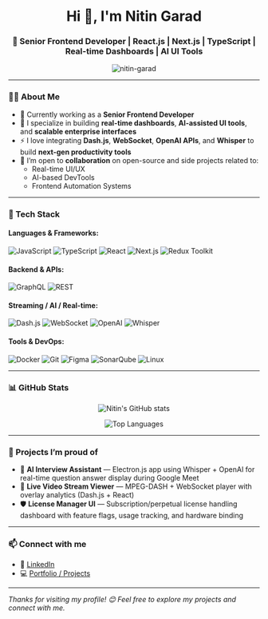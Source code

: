 <h1 align="center">Hi 👋, I'm Nitin Garad</h1>
<h3 align="center">🚀 Senior Frontend Developer | React.js | Next.js | TypeScript | Real-time Dashboards | AI UI Tools</h3>

<p align="center">
  <img src="https://komarev.com/ghpvc/?username=nitin-garad&label=Profile%20views&color=0e75b6&style=flat" alt="nitin-garad" />
</p>

---

### 🧑‍💻 About Me

- 🔭 Currently working as a **Senior Frontend Developer**
- 🌱 I specialize in building **real-time dashboards**, **AI-assisted UI tools**, and **scalable enterprise interfaces**
- ⚡ I love integrating **Dash.js**, **WebSocket**, **OpenAI APIs**, and **Whisper** to build **next-gen productivity tools**
- 🤝 I’m open to **collaboration** on open-source and side projects related to:
  - Real-time UI/UX
  - AI-based DevTools
  - Frontend Automation Systems

---

### 🧠 Tech Stack

#### **Languages & Frameworks**:
![JavaScript](https://img.shields.io/badge/JavaScript-F7DF1E?style=flat&logo=javascript&logoColor=black)
![TypeScript](https://img.shields.io/badge/TypeScript-007ACC?style=flat&logo=typescript&logoColor=white)
![React](https://img.shields.io/badge/React-61DAFB?style=flat&logo=react&logoColor=black)
![Next.js](https://img.shields.io/badge/Next.js-000000?style=flat&logo=next.js)
![Redux Toolkit](https://img.shields.io/badge/Redux_Toolkit-764ABC?style=flat&logo=redux)

#### **Backend & APIs**:
![GraphQL](https://img.shields.io/badge/GraphQL-E10098?style=flat&logo=graphql&logoColor=white)
![REST](https://img.shields.io/badge/REST-API-blue)

#### **Streaming / AI / Real-time**:
![Dash.js](https://img.shields.io/badge/Dash.js-darkgreen?style=flat)
![WebSocket](https://img.shields.io/badge/WebSocket-010101?style=flat)
![OpenAI](https://img.shields.io/badge/OpenAI-412991?style=flat&logo=openai&logoColor=white)
![Whisper](https://img.shields.io/badge/Whisper-black?style=flat)

#### **Tools & DevOps**:
![Docker](https://img.shields.io/badge/Docker-2496ED?style=flat&logo=docker&logoColor=white)
![Git](https://img.shields.io/badge/Git-F05032?style=flat&logo=git&logoColor=white)
![Figma](https://img.shields.io/badge/Figma-F24E1E?style=flat&logo=figma&logoColor=white)
![SonarQube](https://img.shields.io/badge/SonarQube-4E9BCD?style=flat&logo=sonarqube)
![Linux](https://img.shields.io/badge/Linux-FCC624?style=flat&logo=linux&logoColor=black)

---

### 📊 GitHub Stats

<p align="center">
  <img src="https://github-readme-stats.vercel.app/api?username=nitin-garad&show_icons=true&theme=radical" alt="Nitin's GitHub stats" />
</p>

<p align="center">
  <img src="https://github-readme-stats.vercel.app/api/top-langs/?username=nitin-garad&layout=compact&theme=tokyonight" alt="Top Languages" />
</p>

---

### 🚀 Projects I’m proud of

- 🧠 **AI Interview Assistant** — Electron.js app using Whisper + OpenAI for real-time question answer display during Google Meet  
- 🎥 **Live Video Stream Viewer** — MPEG-DASH + WebSocket player with overlay analytics (Dash.js + React)
- 🛡 **License Manager UI** — Subscription/perpetual license handling dashboard with feature flags, usage tracking, and hardware binding

---

### 📫 Connect with me

- 💼 [LinkedIn](https://www.linkedin.com/in/nitinpatilgarad0011/)
- 💻 [Portfolio / Projects](#) <!-- Optional: Add your site if available -->

---

_Thanks for visiting my profile! 😊 Feel free to explore my projects and connect with me._
